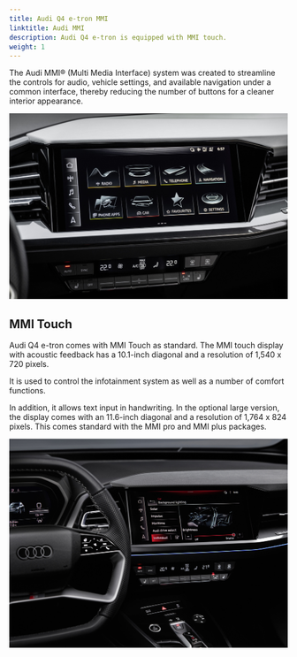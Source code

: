 ```yaml
---
title: Audi Q4 e-tron MMI
linktitle: Audi MMI
description: Audi Q4 e-tron is equipped with MMI touch.
weight: 1
---
```

<!-- markdownlint-disable MD033 -->
The Audi MMI® (Multi Media Interface) system was created to streamline the controls for audio, vehicle settings, and available navigation under a common interface, thereby reducing the number of buttons for a cleaner interior appearance.

![MMI](mmi2.jpg "Audi MMI")

## MMI Touch

Audi Q4 e-tron comes with MMI Touch as standard. The MMI touch display with acoustic feedback has a 10.1-inch diagonal and a resolution of 1,540 x 720 pixels.

It is used to control the infotainment system as well as a number of comfort functions.

In addition, it allows text input in handwriting. In the optional large version, the display comes with an 11.6-inch diagonal and a resolution of 1,764 x 824 pixels. This comes standard with the MMI pro and MMI plus packages.



![Audi MMI](mmi.jpg "Audi MMI touch")
